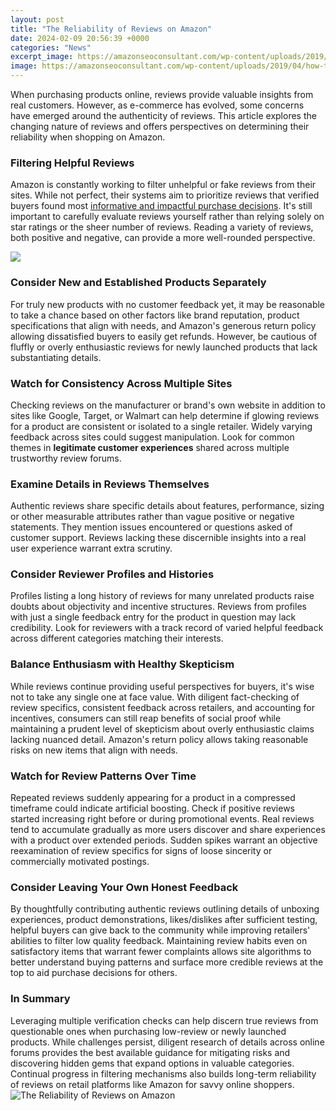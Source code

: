 ```yaml
---
layout: post
title: "The Reliability of Reviews on Amazon"
date: 2024-02-09 20:56:39 +0000
categories: "News"
excerpt_image: https://amazonseoconsultant.com/wp-content/uploads/2019/04/how-to-get-amazon-reviews.jpg
image: https://amazonseoconsultant.com/wp-content/uploads/2019/04/how-to-get-amazon-reviews.jpg
---
```


When purchasing products online, reviews provide valuable insights from real customers. However, as e-commerce has evolved, some concerns have emerged around the authenticity of reviews. This article explores the changing nature of reviews and offers perspectives on determining their reliability when shopping on Amazon.
### Filtering Helpful Reviews  
Amazon is constantly working to filter unhelpful or fake reviews from their sites. While not perfect, their systems aim to prioritize reviews that verified buyers found most [informative and impactful purchase decisions](https://store.fi.io.vn/collection/paw). It's still important to carefully evaluate reviews yourself rather than relying solely on star ratings or the sheer number of reviews. Reading a variety of reviews, both positive and negative, can provide a more well-rounded perspective.

![](https://amazonseoconsultant.com/wp-content/uploads/2019/04/amazon-5-star-reviews.png)
### Consider New and Established Products Separately
For truly new products with no customer feedback yet, it may be reasonable to take a chance based on other factors like brand reputation, product specifications that align with needs, and Amazon's generous return policy allowing dissatisfied buyers to easily get refunds. However, be cautious of fluffly or overly enthusiastic reviews for newly launched products that lack substantiating details. 
### Watch for Consistency Across Multiple Sites  
Checking reviews on the manufacturer or brand's own website in addition to sites like Google, Target, or Walmart can help determine if glowing reviews for a product are consistent or isolated to a single retailer. Widely varying feedback across sites could suggest manipulation. Look for common themes in **legitimate customer experiences** shared across multiple trustworthy review forums.
### Examine Details in Reviews Themselves
Authentic reviews share specific details about features, performance, sizing or other measurable attributes rather than vague positive or negative statements. They mention issues encountered or questions asked of customer support. Reviews lacking these discernible insights into a real user experience warrant extra scrutiny.
### Consider Reviewer Profiles and Histories
Profiles listing a long history of reviews for many unrelated products raise doubts about objectivity and incentive structures. Reviews from profiles with just a single feedback entry for the product in question may lack credibility. Look for reviewers with a track record of varied helpful feedback across different categories matching their interests.
### Balance Enthusiasm with Healthy Skepticism
While reviews continue providing useful perspectives for buyers, it's wise not to take any single one at face value. With diligent fact-checking of review specifics, consistent feedback across retailers, and accounting for incentives, consumers can still reap benefits of social proof while maintaining a prudent level of skepticism about overly enthusiastic claims lacking nuanced detail. Amazon's return policy allows taking reasonable risks on new items that align with needs.
### Watch for Review Patterns Over Time   
Repeated reviews suddenly appearing for a product in a compressed timeframe could indicate artificial boosting. Check if positive reviews started increasing right before or during promotional events. Real reviews tend to accumulate gradually as more users discover and share experiences with a product over extended periods. Sudden spikes warrant an objective reexamination of review specifics for signs of loose sincerity or commercially motivated postings.
### Consider Leaving Your Own Honest Feedback
By thoughtfully contributing authentic reviews outlining details of unboxing experiences, product demonstrations, likes/dislikes after sufficient testing, helpful buyers can give back to the community while improving retailers' abilities to filter low quality feedback. Maintaining review habits even on satisfactory items that warrant fewer complaints allows site algorithms to better understand buying patterns and surface more credible reviews at the top to aid purchase decisions for others.
### In Summary
Leveraging multiple verification checks can help discern true reviews from questionable ones when purchasing low-review or newly launched products. While challenges persist, diligent research of details across online forums provides the best available guidance for mitigating risks and discovering hidden gems that expand options in valuable categories. Continual progress in filtering mechanisms also builds long-term reliability of reviews on retail platforms like Amazon for savvy online shoppers.
![The Reliability of Reviews on Amazon](https://amazonseoconsultant.com/wp-content/uploads/2019/04/how-to-get-amazon-reviews.jpg)